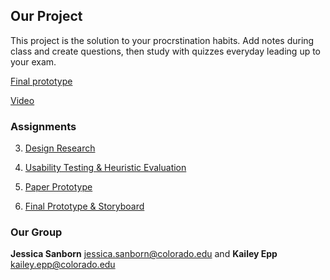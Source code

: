 
## Our Project

This project is the solution to your procrstination habits. Add notes during class and create questions, then study with quizzes everyday leading up to your exam.

[Final prototype](https://www.figma.com/file/HK0piJ5yvZF2afPSLAaImGv1/Final-Prototype?node-id=0%3A1)

[Video](https://www.figma.com/file/HK0piJ5yvZF2afPSLAaImGv1/Final-Prototype?node-id=0%3A1)

### Assignments

3. [Design Research](https://github.com/jess2187/HCIFinalProject/blob/master/Design%20Research.pdf)

4. [Usability Testing & Heuristic Evaluation](https://github.com/jess2187/HCIFinalProject/blob/master/Usability%20Testing%20%26%20Heuristic%20Evaluation.pdf)

5. [Paper Prototype](https://github.com/jess2187/HCIFinalProject/blob/master/Paper%20Prototype%20Notes.pdf)

6. [Final Prototype & Storyboard](https://github.com/jess2187/HCIFinalProject/blob/master/Final%20Prototype%20%26%20Storyboard.pdf)


### Our Group

**Jessica Sanborn** jessica.sanborn@colorado.edu and **Kailey Epp** kailey.epp@colorado.edu
